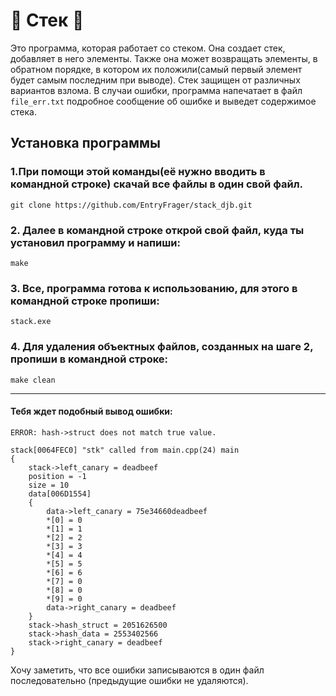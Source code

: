 # :muscle: Стек :muscle:

Это программа, которая работает со стеком. Она создает стек, добавляет в него элементы. Также она может возвращать элементы, в обратном порядке, в котором их положили(самый первый элемент будет самым последним при выводе). Стек защищен от различных вариантов взлома. В случаи ошибки, программа напечатает в файл `file_err.txt` подробное сообщение об ошибке и выведет содержимое стека.

## Установка программы

### 1.При помощи этой команды(её нужно вводить в командной строке) скачай все файлы в один свой файл.

    git clone https://github.com/EntryFrager/stack_djb.git

### 2. Далее в командной строке открой свой файл, куда ты установил программу и напиши:

    make

### 3. Все, программа готова к использованию, для этого в командной строке пропиши:

    stack.exe

### 4. Для удаления объектных файлов, созданных на шаге 2, пропиши в командной строке:

    make clean

***

#### Тебя ждет подобный вывод ошибки:

```
ERROR: hash->struct does not match true value.

stack[0064FEC0] "stk" called from main.cpp(24) main
{
	stack->left_canary = deadbeef
	position = -1
	size = 10
	data[006D1554]
	{
		data->left_canary = 75e34660deadbeef
		*[0] = 0
		*[1] = 1
		*[2] = 2
		*[3] = 3
		*[4] = 4
		*[5] = 5
		*[6] = 6
		*[7] = 0
		*[8] = 0
		*[9] = 0
		data->right_canary = deadbeef
	}
	stack->hash_struct = 2051626500
	stack->hash_data = 2553402566
	stack->right_canary = deadbeef
}
```

Хочу заметить, что все ошибки записываются в один файл последовательно (предыдущие ошибки не удаляются).